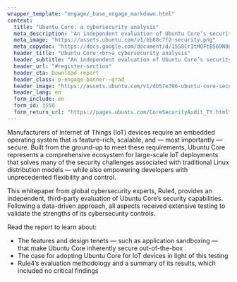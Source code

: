 ```yaml
---
wrapper_template: "engage/_base_engage_markdown.html"
context:
  title: "Ubuntu Core: a cybersecurity analysis"
  meta_description: "An independent evaluation of Ubuntu Core’s security capabilities"
  meta_image: "https://assets.ubuntu.com/v1/bb88c7f2-security.png"
  meta_copydoc: "https://docs.google.com/document/d/1558Cr1tMQFtB569N08jVcjqUpk4TN460cwjfAwBm0Gs/edit"
  header_title: "Ubuntu Core:<br>a cybersecurity analysis"
  header_subtitle: "An independent evaluation of Ubuntu Core’s security&nbsp;capabilities"
  header_url: "#register-section"
  header_cta: Download report
  header_class: p-engage-banner--grad
  header_image: "https://assets.ubuntu.com/v1/db57e396-ubuntu-core-security.svg"
  header_lang: en
  form_include: en
  form_id: 3550
  form_return_url: "https://pages.ubuntu.com/CoreSecurityAudit_TY.html"
---
```


Manufacturers of Internet of Things (IoT) devices require an embedded operating system that is feature-rich, scalable, and &mdash; most importantly &mdash; secure. Built from the ground-up to meet these requirements, Ubuntu Core represents a comprehensive ecosystem for large-scale IoT deployments that solves many of the security challenges associated with traditional Linux distribution models &mdash; while also empowering developers with unprecedented flexibility and control.

This whitepaper from global cybersecurity experts, Rule4, provides an independent, third-party evaluation of Ubuntu Core’s security capabilities. Following a data-driven approach, all aspects received extensive testing to validate the strengths of its cybersecurity controls.

Read the report to learn about:

<ul class="p-list">
  <li class="p-list__item is-ticked">The features and design tenets &mdash; such as application sandboxing &mdash; that make Ubuntu Core inherently secure out-of-the-box</li>
  <li class="p-list__item is-ticked">The case for adopting Ubuntu Core for IoT devices in light of this testing</li>
  <li class="p-list__item is-ticked">Rule4’s evaluation methodology and a summary of its results, which included no critical findings</li>
</ul>
